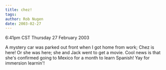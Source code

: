 ```yaml
---
title: chez!
tags: 
author: Rob Nugen
date: 2003-02-27
---
```


<p class=date>6:41pm CST Thursday 27 February 2003</p>

<p>A mystery car was parked out front when I got home from work; Chez
is here!  Or she was here; she and Jack went to get a movie.  Cool
news is that she's confirmed going to Mexico for a month to learn
Spanish!  Yay for immersion learnin'!</p>
